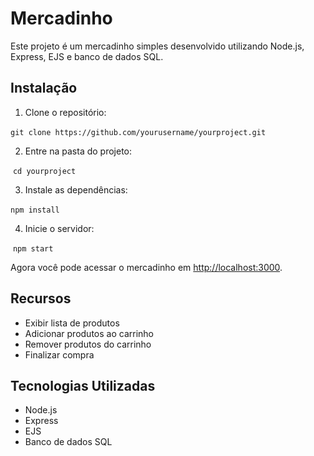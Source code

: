 # Mercadinho

Este projeto é um mercadinho simples desenvolvido utilizando Node.js, Express, EJS e banco de dados SQL.

## Instalação

1. Clone o repositório:

​
`git clone https://github.com/yourusername/yourproject.git`
​

2. Entre na pasta do projeto:

​
`cd yourproject`
​

3. Instale as dependências:

​`npm install`
​

4. Inicie o servidor:

​
`npm start`
​

Agora você pode acessar o mercadinho em [http://localhost:3000](http://localhost:3000).

## Recursos

- Exibir lista de produtos
- Adicionar produtos ao carrinho
- Remover produtos do carrinho
- Finalizar compra

## Tecnologias Utilizadas

- Node.js
- Express
- EJS
- Banco de dados SQL
